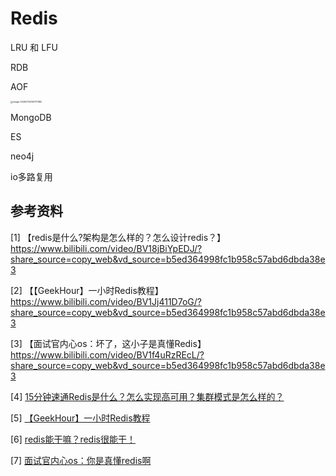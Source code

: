 # Redis



LRU 和 LFU

RDB

AOF



<img src="https://amonologue-image-bed.oss-cn-chengdu.aliyuncs.com/2024/202507241627547.png" alt="image-20250724155701082" style="zoom: 25%;" />



MongoDB

ES

neo4j



io多路复用



## 参考资料

[1] 【redis是什么?架构是怎么样的？怎么设计redis？】 https://www.bilibili.com/video/BV18jBiYpEDJ/?share_source=copy_web&vd_source=b5ed364998fc1b958c57abd6dbda38e3

[2] 【【GeekHour】一小时Redis教程】 https://www.bilibili.com/video/BV1Jj411D7oG/?share_source=copy_web&vd_source=b5ed364998fc1b958c57abd6dbda38e3

[3] 【面试官内心os：坏了，这小子是真懂Redis】 https://www.bilibili.com/video/BV1f4uRzREcL/?share_source=copy_web&vd_source=b5ed364998fc1b958c57abd6dbda38e3

[4] [15分钟速通Redis是什么？怎么实现高可用？集群模式是怎么样的？](https://www.bilibili.com/video/BV1Rwthz8EP7?spm_id_from=333.1245.0.0)

[5] [【GeekHour】一小时Redis教程](https://www.bilibili.com/video/BV1Jj411D7oG?spm_id_from=333.1245.0.0)

[6] [redis能干嘛？redis很能干！](https://www.bilibili.com/video/BV1FMbPzvEmB?spm_id_from=333.1245.0.0)

[7] [面试官内心os：你是真懂redis啊](https://www.bilibili.com/video/BV1cbYrznEix?spm_id_from=333.1245.0.0)
